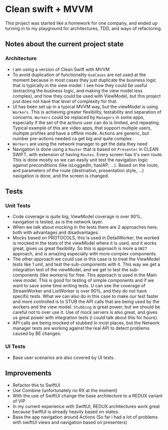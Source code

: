 # Clean swift + MVVM
This project was started like a homework for one company, and ended up turning in to my playground for architectures, TDD, and ways of refactoring.
## Notes about the current project state
### Architecture
- I am using a version of Clean Swift with MVVM
- To avoid duplication of functionality `UseCases` are not used at the moment because in most cases they just duplicate the business logic that is typically in the view model. I see how they could be useful (extracting the business logic, and making the view model less complex), and how they could be used with ViewModel, but this project just does not have that level of complexity for that.
- UI has been set up in a typical MVVM way, but the viewModel is using `Workers`. This is achieving greater flexibility, testability and separation of concerns. 
`Workers` could be replaced by `Managers` in some apps, especially if the set of the actions user can do is limited, and repeating. Typical example of this are video apps, that support multiple users, multiple profiles and have a offline mode. Actions are generic, but number pre-actions needed ca get big and quite complex.
- `Workers` are using the network manager to get the data they need
- Navigation is done using a `Router` that is based on `Presenter` in CLEAN SWIFT, with extension of having `Routes`. Every screen has it's own route. This is done mostly so we can easily unit test the navigation logic against preconditions (like isLoggedIn, hasIAP, ...). Based on the route, and parameters of the route (destination, presentation style, ...) navigation is done, and the screen is changed.
## Tests
### Unit Tests
- Code coverage is quite big, ViewModel coverage is over 90%, navigation is tested, as is the network layer.
- When we talk about mocking in the tests there are 2 approaches here, both with advantages and disadvantages.
- Mocks based on PROTOCOLS, this is used in DetailWorker, the worked is mocked in the tests of the viewModel where it is used, and it works great, gives us great flexibility. So this is approach is more a `UNIT` approach, and is amazing especially with more complex components.
- The other approach we could use in this case is to treat the ViewModel tests like 1 unit, and test the sub-components with it. This way we get a integration test of the viewModel, and we get to test the sub-components (like workers) for free. This approach is used in the Main view model. This is good for testing of simple components and if we want to save some time writing tests. U can see the coverage of StreamWorker and ListWorker is over 90%, and they do not have specific tests. What we can also do in this case to make our test faster and more controlled is to STUB the API calls that are being used by the workers and the view model. `Stubbing` is great power, but we should be careful not to over use it. Use of mock servers is also great, and gives us great power with integration tests (i could talk about this for hours).
- API calls are being mocked of stubbed in most places, but the Network manager tests are working against the real API to detect problems caused by BE changes.
### UI Tests
- Base user scenarios are also covered by UI tests.

## Improvements
- Refactor this to SwiftUI
- Use Combine (unfortunately no RX at the moment)
- With the use of SwiftUI change the base architecture to a REDUX variant of VIP
- In my current experience with SwiftUI, REDUX architectures work great because SwiftUI is already heavily based on states.
- Base the app navigation around Actions (So far i had a lot of problems with swiftUI views and navigation based on presenters)